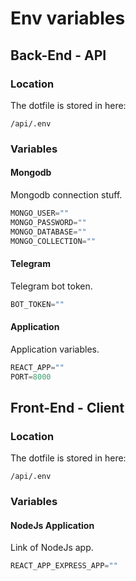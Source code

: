 # Env variables

## Back-End - API

### Location

The dotfile is stored in here:

```shell
/api/.env
```

### Variables

#### Mongodb

Mongodb connection stuff.

```javascript
MONGO_USER=""
MONGO_PASSWORD=""
MONGO_DATABASE=""
MONGO_COLLECTION=""
```

#### Telegram

Telegram bot token.

```javascript
BOT_TOKEN=""
```

#### Application

Application variables.

```javascript
REACT_APP=""
PORT=8000
```

## Front-End - Client

### Location

The dotfile is stored in here:

```shell
/api/.env
```

### Variables

#### NodeJs Application

Link of NodeJs app.

```javascript
REACT_APP_EXPRESS_APP=""
```